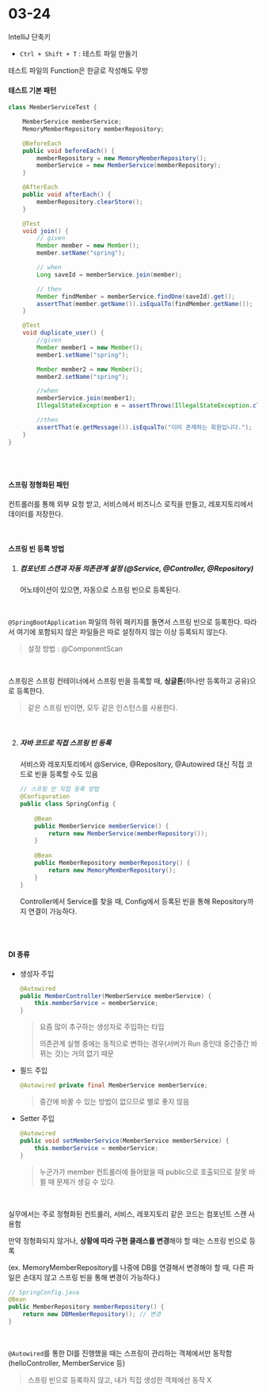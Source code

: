 # 03-24

IntelliJ 단축키

- `Ctrl + Shift + T` : 테스트 파일 만들기

테스트 파일의 Function은 한글로 작성해도 무방

#### 테스트 기본 패턴

```java
class MemberServiceTest {

    MemberService memberService;
    MemoryMemberRepository memberRepository;

    @BeforeEach
    public void beforeEach() {
        memberRepository = new MemoryMemberRepository();
        memberService = new MemberService(memberRepository);
    }

    @AfterEach
    public void afterEach() {
        memberRepository.clearStore();
    }

    @Test
    void join() {
        // given
        Member member = new Member();
        member.setName("spring");

        // when
        Long saveId = memberService.join(member);

        // then
        Member findMember = memberService.findOne(saveId).get();
        assertThat(member.getName()).isEqualTo(findMember.getName());
    }

    @Test
    void duplicate_user() {
        //given
        Member member1 = new Member();
        member1.setName("spring");

        Member member2 = new Member();
        member2.setName("spring");

        //when
        memberService.join(member1);
        IllegalStateException e = assertThrows(IllegalStateException.class, () -> memberService.join(member2));

        //then
        assertThat(e.getMessage()).isEqualTo("이미 존재하는 회원입니다.");
    }
}
```

<br>

<br>

#### 스프링 정형화된 패턴

컨트롤러를 통해 외부 요청 받고, 서비스에서 비즈니스 로직을 만들고, 레포지토리에서 데이터를 저장한다.

<br>

#### 스프링 빈 등록 방법

1. ##### 컴포넌트 스캔과 자동 의존관계 설정 (@Service, @Controller, @Repository)

   어노테이션이 있으면, 자동으로 스프링 빈으로 등록된다.

<br>

`@SpringBootApplication` 파일의 하위 패키지를 돌면서 스프링 빈으로 등록한다. 따라서 여기에 포함되지 않은 파일들은 따로 설정하지 않는 이상 등록되지 않는다.

> 설정 방법 : @ComponentScan

<br>

스프링은 스프링 컨테이너에서 스프링 빈을 등록할 때, **싱글톤**(하나만 등록하고 공유)으로 등록한다.

> 같은 스프링 빈이면, 모두 같은 인스턴스를 사용한다.

<br>

2. ##### 자바 코드로 직접 스프링 빈 등록

   서비스와 레포지토리에서 @Service, @Repository, @Autowired 대신 직접 코드로 빈을 등록할 수도 있음

   ```java
   // 스프링 빈 직접 등록 방법
   @Configuration
   public class SpringConfig {
       
       @Bean
       public MemberService memberService() {
           return new MemberService(memberRepository());
       }
       
       @Bean
       public MemberRepository memberRepository() {
           return new MemoryMemberRepository();
       }
   }
   ```

   Controller에서 Service를 찾을 때, Config에서 등록된 빈을 통해 Repository까지 연결이 가능하다.

<br>

<br>

#### DI 종류

- 생성자 주입

  ```java
  @Autowired
  public MemberController(MemberService memberService) {
      this.memberService = memberService;
  }
  ```

  > 요즘 많이 추구하는 생성자로 주입하는 타입
  >
  > 의존관계 실행 중에는 동적으로 변하는 경우(서버가 Run 중인데 중간중간 바뀌는 것)는 거의 없기 때문

- 필드 주입

  ```java
  @Autowired private final MemberService memberService;
  ```

  > 중간에 바꿀 수 있는 방법이 없으므로 별로 좋지 않음

- Setter 주입

  ```java
  @Autowired
  public void setMemberService(MemberService memberService) {
      this.memberService = memberService;
  }
  ```

  > 누군가가 member 컨트롤러에 들어왔을 때 public으로 호출되므로 잘못 바뀔 때 문제가 생길 수 있다.

<br>

실무에서는 주로 정형화된 컨트롤러, 서비스, 레포지토리 같은 코드는 컴포넌트 스캔 사용함

만약 정형화되지 않거나, **상황에 따라 구현 클래스를 변경**해야 할 때는 스프링 빈으로 등록

(ex. MemoryMemberRepository를 나중에 DB를 연결해서 변경해야 할 때, 다른 파일은 손대지 않고 스프링 빈을 통해 변경이 가능하다.)

```java
// SpringConfig.java
@Bean
public MemberRepository memberRepository() {
    return new DBMemberRepository(); // 변경
}
```

<br>

`@Autowired`를 통한 DI를 진행했을 때는 스프링이 관리하는 객체에서만 동작함 (helloController, MemberService 등)

> 스프링 빈으로 등록하지 않고, 내가 직접 생성한 객체에선 동작 X

